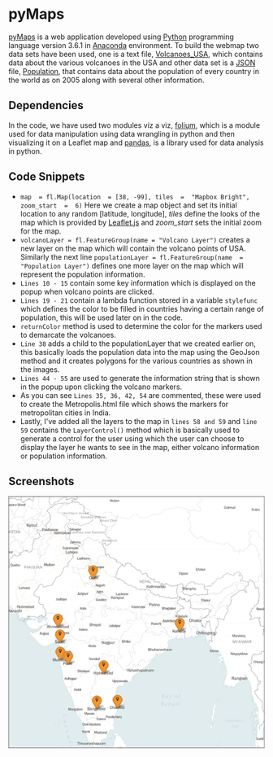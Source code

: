# pyMaps
[pyMaps](https://github.com/Shubh96/pyMaps) is a web application developed using [Python](https://www.python.org/) programming language version 3.6.1 in [Anaconda](https://anaconda.org/anaconda/python) environment. To build the webmap two data sets have been used, one is a text file, [Volcanoes_USA](https://github.com/Shubh96/pyMaps/blob/master/Volcanoes_USA.txt), which contains data about the various volcanoes in the USA and other data set is a [JSON](https://www.json.org/) file, [Population](https://github.com/Shubh96/pyMaps/blob/master/Population.json), that contains data about the population of every country in the world as on 2005 along with several other information.

## Dependencies
In the code, we have used two modules viz a viz, [folium](http://folium.readthedocs.io/en/latest/), which is a module used for data manipulation using data wrangling in python and then visualizing it on a Leaflet map and [pandas](https://pandas.pydata.org/), is a library used for data analysis in python.

## Code Snippets
- `map  = fl.Map(location  = [38, -99], tiles  =  "Mapbox Bright", zoom_start  =  6)` Here we create a map object and set its initial location to any random [latitude, longitude], _tiles_ define the looks of the map which is provided by [Leaflet.js](https://leafletjs.com/) and _zoom_start_ sets the initial zoom for the map.
- `volcanoLayer = fl.FeatureGroup(name = "Volcano Layer")` creates a new layer on the map which will contain the volcano points of USA. Similarly the next line `populationLayer = fl.FeatureGroup(name  =  "Population Layer")` defines one more layer on the map which will represent the population information.
- `Lines 10 - 15` contain some key information which is displayed on the popup when volcano points are clicked.
- `Lines 19 - 21` contain a lambda function stored in a variable ``stylefunc`` which defines the color to be filled in countries having a certain range of population, this will be used later on in the code.
- ``returnColor`` method is used to determine the color for the markers used to demarcate the volcanoes.
- ``Line 38`` adds a child to the populationLayer that we created earlier on, this basically loads the population data into the map using the GeoJson method and it creates polygons for the various countries as shown in the images.
- ``Lines 44 - 55`` are used to generate the information string that is shown in the popup upon clicking the volcano markers.
- As you can see ``Lines 35, 36, 42, 54`` are commented, these were used to create the Metropolis.html file which shows the markers for metropolitan cities in India.
- Lastly, I've added all the layers to the map in ``lines 58 and 59`` and ``line 59`` contains the ``LayerControl()`` method which is basically used to generate a control for the user using which the user can choose to display the layer he wants to see in the map, either  volcano information or population information.

## Screenshots

![Markers denoting metropolitan cities in India](https://github.com/Shubh96/pyMaps/blob/master/metropolis.JPG)